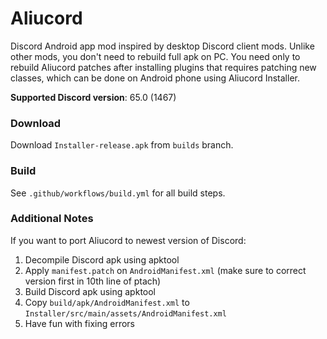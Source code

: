 # Aliucord
Discord Android app mod inspired by desktop Discord client mods. Unlike other mods, you don't need to rebuild full apk on PC. You need only to rebuild Aliucord patches after installing plugins that requires patching new classes, which can be done on Android phone using Aliucord Installer.

**Supported Discord version**: 65.0 (1467)

### Download
Download `Installer-release.apk` from `builds` branch.

### Build
See `.github/workflows/build.yml` for all build steps.

### Additional Notes
If you want to port Aliucord to newest version of Discord:
1. Decompile Discord apk using apktool
2. Apply `manifest.patch` on `AndroidManifest.xml` (make sure to correct version first in 10th line of ptach)
3. Build Discord apk using apktool
4. Copy `build/apk/AndroidManifest.xml` to `Installer/src/main/assets/AndroidManifest.xml`
5. Have fun with fixing errors
